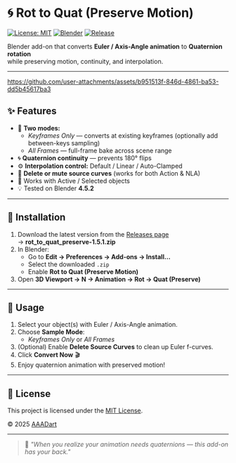 # 🌀 Rot to Quat (Preserve Motion)

[![License: MIT](https://img.shields.io/badge/license-MIT-blue.svg)](LICENSE)
[![Blender](https://img.shields.io/badge/Blender-4.0%2B-orange.svg)](https://www.blender.org/)
[![Release](https://img.shields.io/github/v/release/AAADart/rot_to_quat_preserve?color=brightgreen)](https://github.com/AAADart/rot_to_quat_preserve/releases/latest)

Blender add-on that converts **Euler / Axis-Angle animation** to **Quaternion rotation**  
while preserving motion, continuity, and interpolation.

---




https://github.com/user-attachments/assets/b951513f-846d-4861-ba53-dd5b45617ba3








## ✨ Features

- 🧩 **Two modes:**  
  - *Keyframes Only* — converts at existing keyframes (optionally add between-keys sampling)  
  - *All Frames* — full-frame bake across scene range
- 🌀 **Quaternion continuity** — prevents 180° flips  
- ⚙️ **Interpolation control:** Default / Linear / Auto-Clamped  
- 🧭 **Delete or mute source curves** (works for both Action & NLA)
- 🎯 Works with Active / Selected objects  
- 💡 Tested on Blender **4.5.2**

---

## 🧩 Installation

1. Download the latest version from the [Releases page](https://github.com/AAADart/rot_to_quat_preserve/releases/latest)  
   → **rot_to_quat_preserve-1.5.1.zip**
2. In Blender:
   - Go to **Edit → Preferences → Add-ons → Install…**
   - Select the downloaded `.zip`
   - Enable **Rot to Quat (Preserve Motion)**
3. Open **3D Viewport → N → Animation → Rot -> Quat (Preserve)**

---

## 🚀 Usage

1. Select your object(s) with Euler / Axis-Angle animation.  
2. Choose **Sample Mode**:
   - *Keyframes Only* or *All Frames*  
3. (Optional) Enable **Delete Source Curves** to clean up Euler f-curves.  
4. Click **Convert Now** 🎬  
5. Enjoy quaternion animation with preserved motion!

---

## 📜 License

This project is licensed under the [MIT License](LICENSE).

© 2025 [AAADart](https://github.com/AAADart)

---

> 💬 *"When you realize your animation needs quaternions — this add-on has your back."*
